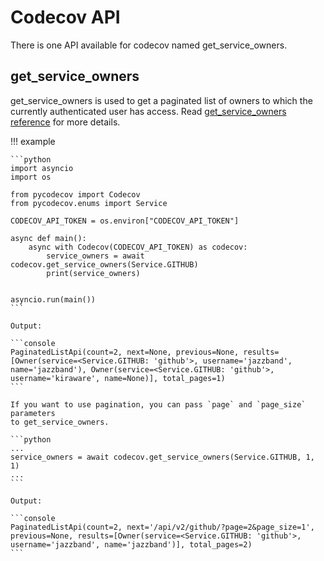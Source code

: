 # Codecov API

There is one API available for codecov named get_service_owners.

## get_service_owners

get_service_owners is used to get a paginated list of owners
to which the currently authenticated user has access. Read
[get_service_owners reference](../reference/api.md#pycodecov.api.Codecov.get_service_owners)
for more details.

!!! example

    ```python
    import asyncio
    import os

    from pycodecov import Codecov
    from pycodecov.enums import Service

    CODECOV_API_TOKEN = os.environ["CODECOV_API_TOKEN"]

    async def main():
        async with Codecov(CODECOV_API_TOKEN) as codecov:
            service_owners = await codecov.get_service_owners(Service.GITHUB)
            print(service_owners)


    asyncio.run(main())
    ```

    Output:

    ```console
    PaginatedListApi(count=2, next=None, previous=None, results=[Owner(service=<Service.GITHUB: 'github'>, username='jazzband', name='jazzband'), Owner(service=<Service.GITHUB: 'github'>, username='kiraware', name=None)], total_pages=1)
    ```

    If you want to use pagination, you can pass `page` and `page_size` parameters
    to get_service_owners.

    ```python
    ...
    service_owners = await codecov.get_service_owners(Service.GITHUB, 1, 1)
    ...
    ```

    Output:

    ```console
    PaginatedListApi(count=2, next='/api/v2/github/?page=2&page_size=1', previous=None, results=[Owner(service=<Service.GITHUB: 'github'>, username='jazzband', name='jazzband')], total_pages=2)
    ```
